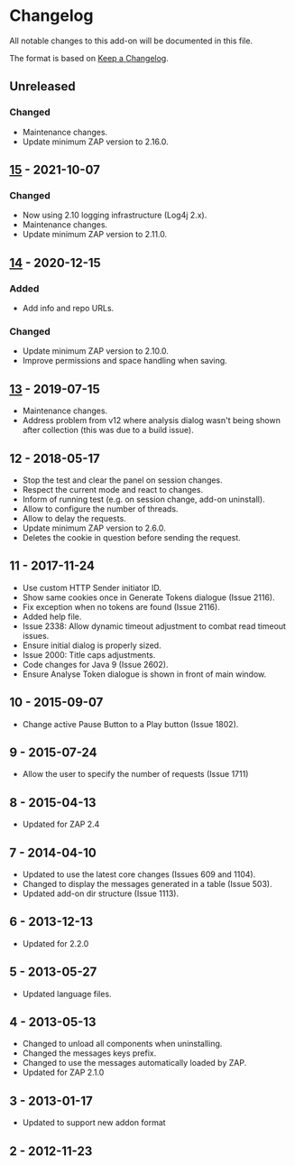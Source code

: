 # Changelog
All notable changes to this add-on will be documented in this file.

The format is based on [Keep a Changelog](https://keepachangelog.com/en/1.0.0/).

## Unreleased
### Changed
- Maintenance changes.
- Update minimum ZAP version to 2.16.0.

## [15] - 2021-10-07
### Changed
- Now using 2.10 logging infrastructure (Log4j 2.x).
- Maintenance changes.
- Update minimum ZAP version to 2.11.0.

## [14] - 2020-12-15
### Added
- Add info and repo URLs.

### Changed
- Update minimum ZAP version to 2.10.0.
- Improve permissions and space handling when saving.

## [13] - 2019-07-15

- Maintenance changes.
- Address problem from v12 where analysis dialog wasn't being shown after collection (this was due to a build issue).

## 12 - 2018-05-17

- Stop the test and clear the panel on session changes.
- Respect the current mode and react to changes.
- Inform of running test (e.g. on session change, add-on uninstall).
- Allow to configure the number of threads.
- Allow to delay the requests.
- Update minimum ZAP version to 2.6.0.
- Deletes the cookie in question before sending the request.

## 11 - 2017-11-24

- Use custom HTTP Sender initiator ID.
- Show same cookies once in Generate Tokens dialogue (Issue 2116).
- Fix exception when no tokens are found (Issue 2116).
- Added help file.
- Issue 2338: Allow dynamic timeout adjustment to combat read timeout issues.
- Ensure initial dialog is properly sized.
- Issue 2000: Title caps adjustments.
- Code changes for Java 9 (Issue 2602).
- Ensure Analyse Token dialogue is shown in front of main window.

## 10 - 2015-09-07

- Change active Pause Button to a Play button (Issue 1802).

## 9 - 2015-07-24

- Allow the user to specify the number of requests (Issue 1711)

## 8 - 2015-04-13

- Updated for ZAP 2.4

## 7 - 2014-04-10

- Updated to use the latest core changes (Issues 609 and 1104).
- Changed to display the messages generated in a table (Issue 503).
- Updated add-on dir structure (Issue 1113).

## 6 - 2013-12-13

- Updated for 2.2.0

## 5 - 2013-05-27

- Updated language files.

## 4 - 2013-05-13

- Changed to unload all components when uninstalling.
- Changed the messages keys prefix.
- Changed to use the messages automatically loaded by ZAP.
- Updated for ZAP 2.1.0

## 3 - 2013-01-17

- Updated to support new addon format

## 2 - 2012-11-23



[15]: https://github.com/zaproxy/zap-extensions/releases/tokengen-v15
[14]: https://github.com/zaproxy/zap-extensions/releases/tokengen-v14
[13]: https://github.com/zaproxy/zap-extensions/releases/tokengen-v13
